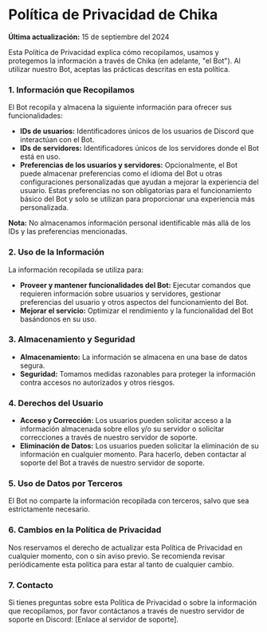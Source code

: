 # Política de Privacidad de Chika

**Última actualización:** 15 de septiembre del 2024

Esta Política de Privacidad explica cómo recopilamos, usamos y protegemos la información a través de Chika (en adelante, "el Bot"). Al utilizar nuestro Bot, aceptas las prácticas descritas en esta política.
### 1. Información que Recopilamos

El Bot recopila y almacena la siguiente información para ofrecer sus funcionalidades:

- **IDs de usuarios:** Identificadores únicos de los usuarios de Discord que interactúan con el Bot.
- **IDs de servidores:** Identificadores únicos de los servidores donde el Bot está en uso. 
- **Preferencias de los usuarios y servidores:** Opcionalmente, el Bot puede almacenar preferencias como el idioma del Bot u otras configuraciones personalizadas que ayudan a mejorar la experiencia del usuario. Estas preferencias no son obligatorias para el funcionamiento básico del Bot y solo se utilizan para proporcionar una experiencia más personalizada.
    
**Nota:** No almacenamos información personal identificable más allá de los IDs y las preferencias mencionadas.
### 2. Uso de la Información

La información recopilada se utiliza para:

- **Proveer y mantener funcionalidades del Bot:** Ejecutar comandos que requieren información sobre usuarios y servidores, gestionar preferencias del usuario y otros aspectos del funcionamiento del Bot.
- **Mejorar el servicio:** Optimizar el rendimiento y la funcionalidad del Bot basándonos en su uso.

### 3. Almacenamiento y Seguridad

- **Almacenamiento:** La información se almacena en una base de datos segura.
- **Seguridad:** Tomamos medidas razonables para proteger la información contra accesos no autorizados y otros riesgos.

### 4. Derechos del Usuario

- **Acceso y Corrección:** Los usuarios pueden solicitar acceso a la información almacenada sobre ellos y/o su servidor o solicitar correcciones a través de nuestro servidor de soporte.
- **Eliminación de Datos:** Los usuarios pueden solicitar la eliminación de su información en cualquier momento. Para hacerlo, deben contactar al soporte del Bot a través de nuestro servidor de soporte.

### 5. Uso de Datos por Terceros

El Bot no comparte la información recopilada con terceros, salvo que sea estrictamente necesario.
### 6. Cambios en la Política de Privacidad

Nos reservamos el derecho de actualizar esta Política de Privacidad en cualquier momento, con o sin aviso previo. Se recomienda revisar periódicamente esta política para estar al tanto de cualquier cambio.
### 7. Contacto

Si tienes preguntas sobre esta Política de Privacidad o sobre la información que recopilamos, por favor contáctanos a través de nuestro servidor de soporte en Discord: [Enlace al servidor de soporte].
